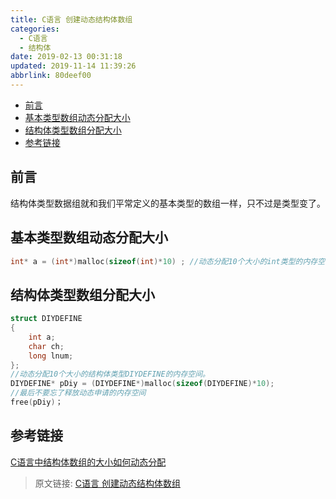 ```yaml
---
title: C语言 创建动态结构体数组
categories: 
  - C语言
  - 结构体
date: 2019-02-13 00:31:18
updated: 2019-11-14 11:39:26
abbrlink: 80deef00
---
```

<div id='my_toc'>

- [前言](/blog/80deef00/#前言)
- [基本类型数组动态分配大小](/blog/80deef00/#基本类型数组动态分配大小)
- [结构体类型数组分配大小](/blog/80deef00/#结构体类型数组分配大小)
- [参考链接](/blog/80deef00/#参考链接)

</div>
<!--more-->
<script>if (navigator.platform.toLowerCase() == 'win32'){document.getElementById('my_toc').style.display = 'none';}</script>

<!--end-->
## 前言 ##
结构体类型数据组就和我们平常定义的基本类型的数组一样，只不过是类型变了。
## 基本类型数组动态分配大小 ##
```c
int* a = (int*)malloc(sizeof(int)*10) ; //动态分配10个大小的int类型的内存空间
```
## 结构体类型数组分配大小 ##
```c
struct DIYDEFINE
{
    int a;
    char ch;
    long lnum;
};
//动态分配10个大小的结构体类型DIYDEFINE的内存空间。 
DIYDEFINE* pDiy = (DIYDEFINE*)malloc(sizeof(DIYDEFINE)*10); 
//最后不要忘了释放动态申请的内存空间
free(pDiy)；
```
## 参考链接 ##
[C语言中结构体数组的大小如何动态分配](https://zhidao.baidu.com/question/1882917470304248548.html?qbl=relate_question_0&word=C%D3%EF%D1%D4%B6%AF%CC%AC%BD%E1%B9%B9%CC%E5%CA%FD%D7%E9)
>原文链接: [C语言 创建动态结构体数组](https://lanlan2017.github.io/blog/80deef00/)
